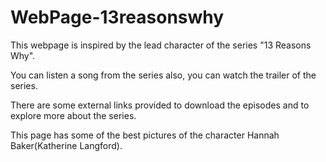 # WebPage-13reasonswhy

This webpage is inspired by the lead character of the series "13 Reasons Why".

You can listen a song from the series also, you can watch the trailer of the series.

There are some external links provided to download the episodes and to explore more about the series.

This page has some of the best pictures of the character Hannah Baker(Katherine Langford).
